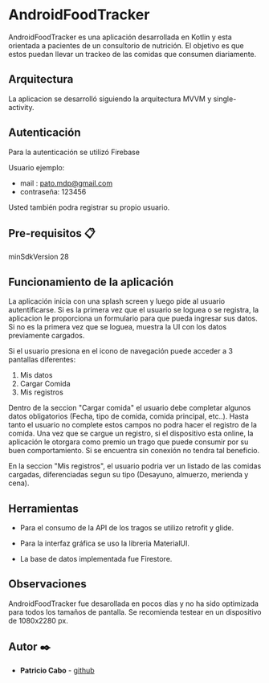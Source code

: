 # AndroidFoodTracker 

AndroidFoodTracker es una aplicación desarrollada en Kotlin y esta orientada a pacientes de un consultorio de nutrición.
El objetivo es que estos puedan llevar un trackeo de las comidas que consumen diariamente.

## Arquitectura

La aplicacion se desarrolló siguiendo la arquitectura MVVM y single-activity. 

## Autenticación

Para la autenticación se utilizó Firebase

Usuario ejemplo:

* mail : pato.mdp@gmail.com
* contraseña: 123456

Usted también podra registrar su propio usuario.

## Pre-requisitos 📋

minSdkVersion 28

## Funcionamiento de la aplicación

La aplicación inicia con una splash screen y luego pide al usuario autentificarse.
Si es la primera vez que el usuario se loguea o se registra, la aplicacion le proporciona un formulario para que pueda ingresar sus datos.
Si no es la primera vez que se loguea, muestra la UI con los datos previamente cargados.

Si el usuario presiona en el icono de navegación puede acceder a 3 pantallas diferentes: 

1) Mis datos
2) Cargar Comida
3) Mis registros

Dentro de la seccion "Cargar comida" el usuario debe completar algunos datos obligatorios (Fecha, tipo de comida, comida principal, etc..). Hasta tanto el usuario no complete estos campos no podra hacer el registro de la comida.
Una vez que se cargue un registro, si el dispositivo esta online, la aplicación le otorgara como premio un trago que puede consumir por su buen comportamiento. Si se encuentra sin conexión no tendra tal beneficio. 

En la seccion "Mis registros", el usuario podria ver un listado de las comidas cargadas, diferenciadas segun su tipo (Desayuno, almuerzo, merienda y cena).


## Herramientas

- Para el consumo de la API de los tragos se utilizo retrofit y glide.

- Para la interfaz gráfica se uso la libreria MaterialUI.

- La base de datos implementada fue Firestore.


## Observaciones

AndroidFoodTracker fue desarollada en pocos días y no ha sido optimizada para todos los tamaños de pantalla. Se recomienda testear en un dispositivo de 1080x2280 px.


## Autor ✒️

* **Patricio Cabo**  - [github](https://github.com/patocabo)
